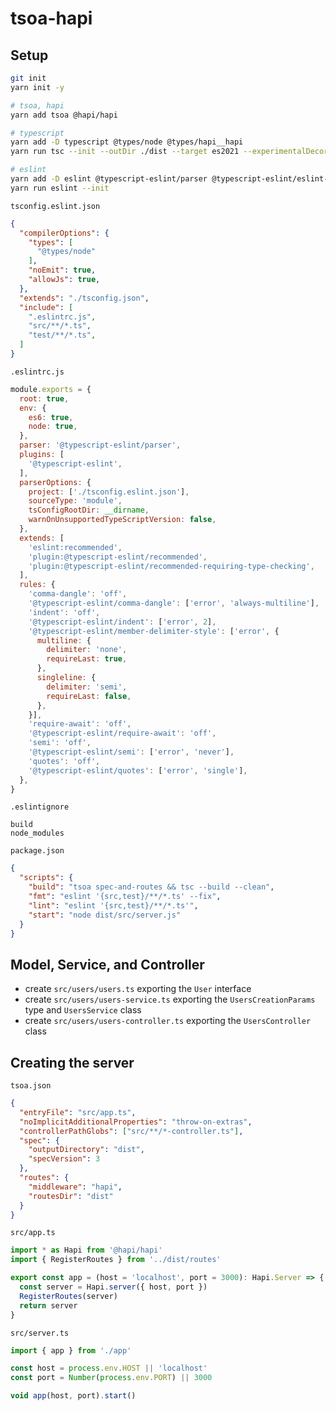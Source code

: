# tsoa-hapi

## Setup

```bash
git init
yarn init -y

# tsoa, hapi
yarn add tsoa @hapi/hapi

# typescript
yarn add -D typescript @types/node @types/hapi__hapi
yarn run tsc --init --outDir ./dist --target es2021 --experimentalDecorators

# eslint
yarn add -D eslint @typescript-eslint/parser @typescript-eslint/eslint-plugin
yarn run eslint --init
```

`tsconfig.eslint.json`

```json
{
  "compilerOptions": {
    "types": [
      "@types/node"
    ],
    "noEmit": true,
    "allowJs": true,
  },
  "extends": "./tsconfig.json",
  "include": [
    ".eslintrc.js",
    "src/**/*.ts",
    "test/**/*.ts",
  ]
}
```

`.eslintrc.js`

```javascript
module.exports = {
  root: true,
  env: {
    es6: true,
    node: true,
  },
  parser: '@typescript-eslint/parser',
  plugins: [
    '@typescript-eslint',
  ],
  parserOptions: {
    project: ['./tsconfig.eslint.json'],
    sourceType: 'module',
    tsConfigRootDir: __dirname,
    warnOnUnsupportedTypeScriptVersion: false,
  },
  extends: [
    'eslint:recommended',
    'plugin:@typescript-eslint/recommended',
    'plugin:@typescript-eslint/recommended-requiring-type-checking',
  ],
  rules: {
    'comma-dangle': 'off',
    '@typescript-eslint/comma-dangle': ['error', 'always-multiline'],
    'indent': 'off',
    '@typescript-eslint/indent': ['error', 2],
    '@typescript-eslint/member-delimiter-style': ['error', {
      multiline: {
        delimiter: 'none',
        requireLast: true,
      },
      singleline: {
        delimiter: 'semi',
        requireLast: false,
      },
    }],
    'require-await': 'off',
    '@typescript-eslint/require-await': 'off',
    'semi': 'off',
    '@typescript-eslint/semi': ['error', 'never'],
    'quotes': 'off',
    '@typescript-eslint/quotes': ['error', 'single'],
  },
}
```

`.eslintignore`

```
build
node_modules
```

`package.json`

```json
{
  "scripts": {
    "build": "tsoa spec-and-routes && tsc --build --clean",
    "fmt": "eslint '{src,test}/**/*.ts' --fix",
    "lint": "eslint '{src,test}/**/*.ts'",
    "start": "node dist/src/server.js"
  }
}
```

## Model, Service, and Controller

* create `src/users/users.ts` exporting the `User` interface
* create `src/users/users-service.ts` exporting the `UsersCreationParams` type and `UsersService` class
* create `src/users/users-controller.ts` exporting the `UsersController` class

## Creating the server

`tsoa.json`

```json
{
  "entryFile": "src/app.ts",
  "noImplicitAdditionalProperties": "throw-on-extras",
  "controllerPathGlobs": ["src/**/*-controller.ts"],
  "spec": {
    "outputDirectory": "dist",
    "specVersion": 3
  },
  "routes": {
    "middleware": "hapi",
    "routesDir": "dist"
  }
}
```

`src/app.ts`

```typescript
import * as Hapi from '@hapi/hapi'
import { RegisterRoutes } from '../dist/routes'

export const app = (host = 'localhost', port = 3000): Hapi.Server => {
  const server = Hapi.server({ host, port })
  RegisterRoutes(server)
  return server
}
```

`src/server.ts`

```typescript
import { app } from './app'

const host = process.env.HOST || 'localhost'
const port = Number(process.env.PORT) || 3000

void app(host, port).start()
```
